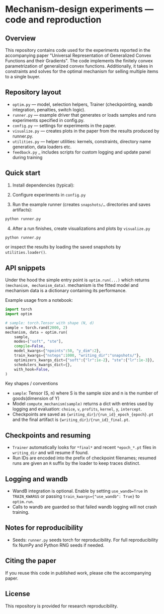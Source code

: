 Mechanism-design experiments — code and reproduction
=================================================

Overview
--------
This repository contains code used for the experiments reported in the accompanying paper "Universal Representation of Generalized Convex Functions and their Gradients". The code implements the finitely convex parametrization of generalized convex functions. Additionally, it takes in constraints and solves for the optimal mechanism for selling multiple items to a single buyer.


Repository layout
-----------------
- `optim.py` — model, selection helpers, Trainer (checkpointing, wandb integration, penalties, switch logic).
- `runner.py` — example driver that generates or loads samples and runs experiments specified in config.py.
- `config.py` — settings for experiments in the paper.
- `visualize.py` — creates plots in the paper from the results produced by runner.py.
- `utilities.py` — helper utilities: kernels, constraints, directory name generation, data loaders etc.
- `feedback.py` _ includes scripts for custom logging and update panel during training

Quick start
-----------
1. Install dependencies (typical):

<!-- ```bash
python -m pip install torch matplotlib numpy
# optional: wandb if you want experiment tracking
python -m pip install wandb
``` -->

2. Configure experiments in `config.py`

3. Run the example runner (creates `snapshots/…` directories and saves artifacts):

```bash
python runner.py
```

4. After a run finishes, create visualizations and plots by `visualize.py`

```bash
python runner.py
```

or inspect the results by loading the saved snapshots by `utilities.loader()`.

API snippets
------------
Under the hood the simple entry point is `optim.run(...)` which returns `(mechanism, mechanism_data)`. mechanism is the fitted model and mechanism data is a dictionary containing its performance.

Example usage from a notebook:

```python
import torch
import optim

# sample: torch.Tensor with shape (N, d)
sample = torch.rand(2000, 2)
mechanism, data = optim.run(
    sample,
    modes=["soft", "ste"],
    compile=False,
    model_kwargs={"npoints":50, "y_dim":2},
    train_kwargs={"nsteps":1000, "writing_dir":"snapshots/"},
    optimizers_kwargs_dict={"soft":{"lr":1e-2}, "ste":{"lr":1e-3}},
    schedulers_kwargs_dict={},
    with_hook=False,
)
```

Key shapes / conventions
- `sample`: Tensor (S, n) where S is the sample size and n is the number of goods(dimension of Y)
- Model `compute_mechanism(sample)` returns a dict with entries used by logging and evaluation: `choice`, `v`, `profits`, `kernel`, `y`, `intercept`.
- Checkpoints are saved as `{writing_dir}/{run_id}_epoch_{epoch}.pt` and the final artifact is `{writing_dir}/{run_id}_final.pt`.

Checkpoints and resuming
------------------------
- `Trainer` automatically looks for `*final*` and recent `*epoch_*.pt` files in `writing_dir` and will resume if found.
- Run IDs are encoded into the prefix of checkpoint filenames; resumed runs are given an `R` suffix by the loader to keep traces distinct.

Logging and wandb
-----------------
- WandB integration is optional. Enable by setting `use_wandb=True` in `TRAIN_KWARGS` or passing `train_kwargs={"use_wandb": True}` to `optim.run`.
- Calls to wandb are guarded so that failed wandb logging will not crash training.

Notes for reproducibility
-------------------------
- Seeds: `runner.py` seeds torch for reproducibility. For full reproducibility fix NumPy and Python RNG seeds if needed.

Citing the paper
----------------
If you reuse this code in published work, please cite the accompanying paper.

License
-------
This repository is provided for research reproducibility.
